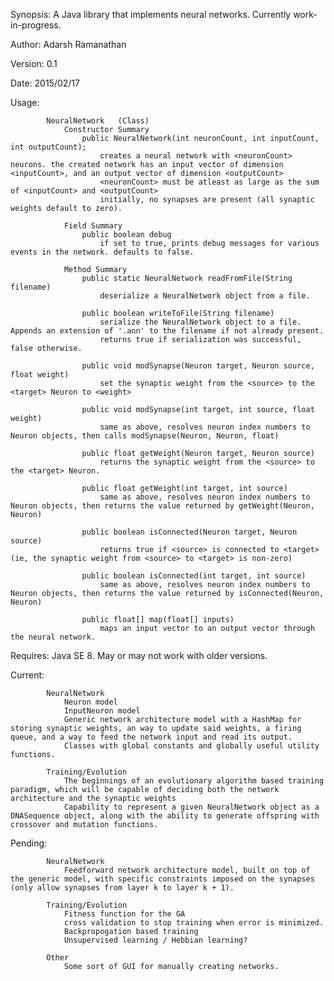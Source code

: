 Synopsis:	A Java library that implements neural networks. Currently work-in-progress.

Author:		Adarsh Ramanathan

Version:	0.1

Date:		2015/02/17

Usage:
			
			NeuralNetwork	(Class)
				Constructor Summary
					public NeuralNetwork(int neuronCount, int inputCount, int outputCount);
						creates a neural network with <neuronCount> neurons. the created network has an input vector of dimension <inputCount>, and an output vector of dimension <outputCount>
						<neuronCount> must be atleast as large as the sum of <inputCount> and <outputCount>
						initially, no synapses are present (all synaptic weights default to zero).
				
				Field Summary
					public boolean debug
						if set to true, prints debug messages for various events in the network. defaults to false.
				
				Method Summary
					public static NeuralNetwork readFromFile(String filename)
						deserialize a NeuralNetwork object from a file.
					
					public boolean writeToFile(String filename)
						serialize the NeuralNetwork object to a file. Appends an extension of '.ann' to the filename if not already present.
						returns true if serialization was successful, false otherwise.
					
					public void modSynapse(Neuron target, Neuron source, float weight)
						set the synaptic weight from the <source> to the <target> Neuron to <weight>
					
					public void modSynapse(int target, int source, float weight)
						same as above, resolves neuron index numbers to Neuron objects, then calls modSynapse(Neuron, Neuron, float)
					
					public float getWeight(Neuron target, Neuron source)
						returns the synaptic weight from the <source> to the <target> Neuron.
					
					public float getWeight(int target, int source)
						same as above, resolves neuron index numbers to Neuron objects, then returns the value returned by getWeight(Neuron, Neuron)
					
					public boolean isConnected(Neuron target, Neuron source)
						returns true if <source> is connected to <target> (ie, the synaptic weight from <source> to <target> is non-zero)
					
					public boolean isConnected(int target, int source)
						same as above, resolves neuron index numbers to Neuron objects, then returns the value returned by isConnected(Neuron, Neuron)
						
					public float[] map(float[] inputs)
						maps an input vector to an output vector through the neural network.

Requires:	Java SE 8. May or may not work with older versions.				

Current:	
			
			NeuralNetwork
				Neuron model
				InputNeuron model
				Generic network architecture model with a HashMap for storing synaptic weights, an way to update said weights, a firing queue, and a way to feed the network input and read its output.
				Classes with global constants and globally useful utility functions.
			
			Training/Evolution
				The beginnings of an evolutionary algorithm based training paradigm, which will be capable of deciding both the network architecture and the synaptic weights
				Capability to represent a given NeuralNetwork object as a DNASequence object, along with the ability to generate offspring with crossover and mutation functions.

Pending:	
			
			NeuralNetwork
				Feedforward network architecture model, built on top of the generic model, with specific constraints imposed on the synapses (only allow synapses from layer k to layer k + 1).
			
			Training/Evolution
				Fitness function for the GA
				cross validation to stop training when error is minimized.
				Backpropogation based training
				Unsupervised learning / Hebbian learning?
			
			Other
				Some sort of GUI for manually creating networks.